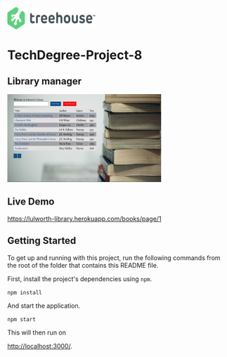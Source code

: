 <img src='readme-images/treehouse.png' width='200' height='50' alt='treehouse logo'/>

# TechDegree-Project-8

## Library manager

<img src='readme-images/front.jpeg' width='350' height='200' alt='project preview'/>

## Live Demo

https://lulworth-library.herokuapp.com/books/page/1

## Getting Started

To get up and running with this project, run the following commands from the root of the folder that contains this README file.

First, install the project's dependencies using `npm`.

```
npm install
```

And start the application.

```
npm start
```

This will then run on 

[http://localhost:3000/](http://localhost:3000/).
